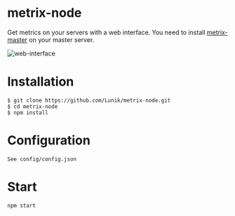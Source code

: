# metrix-node
Get metrics on your servers with a web interface.
You need to install [metrix-master](https://github.com/Lunik/metrix-master) on your master server.

![web-interface](http://puu.sh/p95yK/8fd3f909bf.png)

# Installation

```
$ git clone https://github.com/Lunik/metrix-node.git
$ cd metrix-node
$ npm install
```

# Configuration
```
See config/config.json
```

# Start
```
npm start
```
